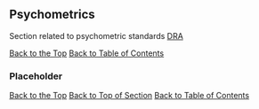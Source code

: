 ## <a name="psychometrics"></a> Psychometrics
Section related to psychometric standards [DRA](http://www.fcps.net/administration/departments/data)

[Back to the Top](#top)  [Back to Table of Contents](#analyticsStandardsTOC)

### <a name=""></a> Placeholder

[Back to the Top](#top) [Back to Top of Section](#psychometrics) [Back to Table of Contents](#analyticsStandardsTOC)





